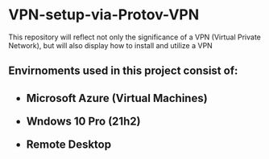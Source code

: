 # VPN-setup-via-Protov-VPN
This repository will reflect not only the significance of a VPN (Virtual Private Network), but will also display how to install and utilize a VPN

<h2> Envirnoments used in this project consist of: <h2>

- Microsoft Azure (Virtual Machines)

- Wndows 10 Pro (21h2)

- Remote Desktop
